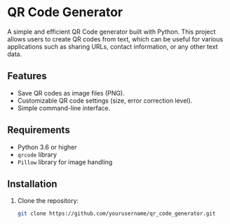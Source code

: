 # QR Code Generator

A simple and efficient QR Code generator built with Python. This project allows users to create QR codes from text, which can be useful for various applications such as sharing URLs, contact information, or any other text data.

## Features

- Save QR codes as image files (PNG).
- Customizable QR code settings (size, error correction level).
- Simple command-line interface.

## Requirements

- Python 3.6 or higher
- `qrcode` library
- `Pillow` library for image handling

## Installation

1. Clone the repository:

   ```bash
   git clone https://github.com/yourusername/qr_code_generator.git

